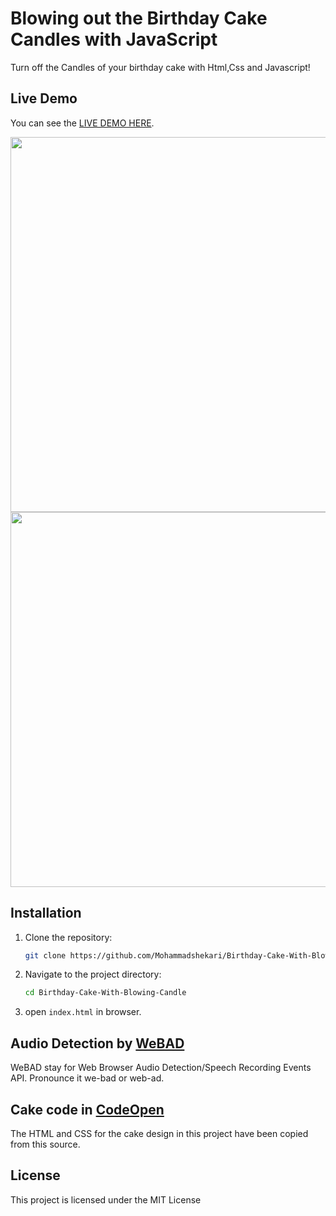 # Blowing out the Birthday Cake Candles with JavaScript

Turn off the Candles of your birthday cake with Html,Css and Javascript!

## Live Demo

You can see the [LIVE DEMO HERE](https://mohammadshekari.github.io/Birthday-Cake-With-Blowing-Candle/index.html).

<img src="https://github.com/Mohammadshekari/Birthday-Cake-With-Blowing-Candle/blob/main/screenshots/cake-on.jpg?raw=true" width="600">
<img src="https://github.com/Mohammadshekari/Birthday-Cake-With-Blowing-Candle/blob/main/screenshots/cake-off.jpg?raw=true" width="600">

## Installation

1. Clone the repository:

   ```bash
   git clone https://github.com/Mohammadshekari/Birthday-Cake-With-Blowing-Candle.git
   ```

2. Navigate to the project directory:

   ```bash
   cd Birthday-Cake-With-Blowing-Candle
   ```

3. open `index.html` in browser.

## Audio Detection by [WeBAD](https://github.com/solyarisoftware/WeBAD)

WeBAD stay for Web Browser Audio Detection/Speech Recording Events API.
Pronounce it we-bad or web-ad.

## Cake code in [CodeOpen](https://codepen.io/fazlurr/pen/gPMJMK)

The HTML and CSS for the cake design in this project have been copied from this source.

## License

This project is licensed under the MIT License
